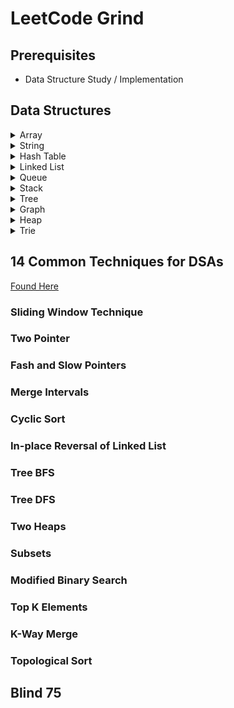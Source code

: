 # LeetCode Grind 

## Prerequisites  
- Data Structure Study / Implementation

## Data Structures
<details>
<summary>Array</summary>

### Introduction
Arrays hold values of the same type at **contiguous memory locations**. In an array, we're usually concerned about two things - the position/index of an element and the element itself. Different programming languages implement arrays under the hood differently and can affect the time complexity of operations you make to the array. In some languages like Python, JavaScript, Ruby, PHP, the array (or list in Python) size is dynamic and you do not need to have a size defined beforehand when creating the array. As a result, people usually have an easier time using these languages for interviews.
### Advantages
- Store multiple elements of the **same type** with one single variable name.
- Accessing elements is fast as long as you have the index, as opposed to *linked lists* where you have to traverse from the head.
### Disadvantages
- Addition and removal of elements into/from the middle of an array is slow because the remaining elements need to be shifted to accommodate the new/missing element. An exception to this is if the position to be inserted/removed is at the end of the array.
- For certain languages where the array size is fixed, it cannot alter its size after initialization. If an insertion causes the total number of elements to exceed the size, a new array has to be allocated and the existing elements have to be copied over. The act of creating a new array and transferring elements over takes **O(n) time**.
### Time Complexity
|Operation|Big-O|
|---|---|
|Access|O(1)|
|Search|O(n)|
|Search(sorted)|O(log(n))|
|Insert|O(n)|
|Insert(at end)|O(1)|
|Remove|O(n)|
|Remove(at end)|O(1)|
### Things to Look out for During Interviews
- Clarify if there are duplicate values in the array. 
- When using an index to iterate through array elements, be careful not to go out of bounds.
- Be mindful about slicing or concatenating arrays in your code. Typically, slicing and concatenating arrays would take O(n) time. Use start and end indices to demarcate a subarray/range where possible.
</details>

<details>
<summary>String</summary>

### Introduction
### Advantages
### Disadvantages
### Time Complexity
### Things to Look out for During Interviews
</details>

<details>
<summary>Hash Table</summary>

### Introduction
### Advantages
### Disadvantages
### Time Complexity
### Things to Look out for During Interviews
</details>

<details>
<summary>Linked List</summary>

### Introduction
### Advantages
### Disadvantages
### Time Complexity
### Things to Look out for During Interviews
</details>

<details>
<summary>Queue</summary>

### Introduction
### Advantages
### Disadvantages
### Time Complexity
### Things to Look out for During Interviews
</details>

<details>
<summary>Stack</summary>

### Introduction
### Advantages
### Disadvantages
### Time Complexity
### Things to Look out for During Interviews
</details>

<details>
<summary>Tree</summary>

### Introduction
### Advantages
### Disadvantages
### Time Complexity
### Things to Look out for During Interviews
</details>

<details>
<summary>Graph</summary>

### Introduction
### Advantages
### Disadvantages
### Time Complexity
### Things to Look out for During Interviews
</details>

<details>
<summary>Heap</summary>

### Introduction
### Advantages
### Disadvantages
### Time Complexity
### Things to Look out for During Interviews
</details>

<details>
<summary>Trie</summary>

### Introduction
### Advantages
### Disadvantages
### Time Complexity
### Things to Look out for During Interviews
</details>

## 14 Common Techniques for DSAs
[Found Here](https://hackernoon.com/14-patterns-to-ace-any-coding-interview-question-c5bb3357f6ed)

### Sliding Window Technique
### Two Pointer

### Fash and Slow Pointers

### Merge Intervals

### Cyclic Sort

### In-place Reversal of Linked List

### Tree BFS

### Tree DFS

### Two Heaps

### Subsets

### Modified Binary Search

### Top K Elements

### K-Way Merge

### Topological Sort


## Blind 75

